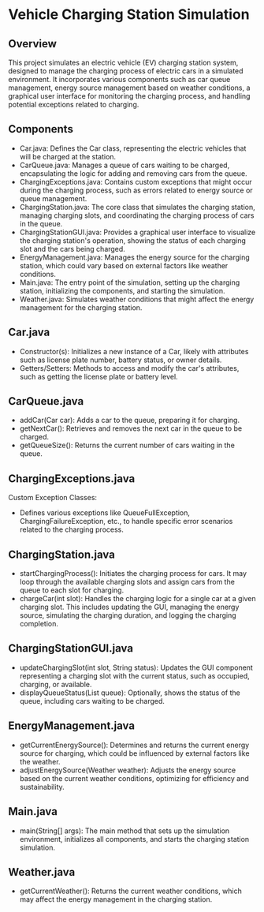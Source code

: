 # Vehicle Charging Station Simulation
## Overview
This project simulates an electric vehicle (EV) charging station system, designed to manage the charging process of electric cars in a simulated environment. It incorporates various components such as car queue management, energy source management based on weather conditions, a graphical user interface for monitoring the charging process, and handling potential exceptions related to charging.

## Components
- Car.java: Defines the Car class, representing the electric vehicles that will be charged at the station.
- CarQueue.java: Manages a queue of cars waiting to be charged, encapsulating the logic for adding and removing cars from the queue.
- ChargingExceptions.java: Contains custom exceptions that might occur during the charging process, such as errors related to energy source or queue management.
- ChargingStation.java: The core class that simulates the charging station, managing charging slots, and coordinating the charging process of cars in the queue.
- ChargingStationGUI.java: Provides a graphical user interface to visualize the charging station's operation, showing the status of each charging slot and the cars being charged.
- EnergyManagement.java: Manages the energy source for the charging station, which could vary based on external factors like weather conditions.
- Main.java: The entry point of the simulation, setting up the charging station, initializing the components, and starting the simulation.
- Weather.java: Simulates weather conditions that might affect the energy management for the charging station.


## Car.java
- Constructor(s): Initializes a new instance of a Car, likely with attributes such as license plate number, battery status, or owner details.
- Getters/Setters: Methods to access and modify the car's attributes, such as getting the license plate or battery level.
## CarQueue.java
- addCar(Car car): Adds a car to the queue, preparing it for charging.
- getNextCar(): Retrieves and removes the next car in the queue to be charged.
- getQueueSize(): Returns the current number of cars waiting in the queue.
## ChargingExceptions.java
Custom Exception Classes: 
- Defines various exceptions like QueueFullException, ChargingFailureException, etc., to handle specific error scenarios related to the charging process.
## ChargingStation.java
- startChargingProcess(): Initiates the charging process for cars. It may loop through the available charging slots and assign cars from the queue to each slot for charging.
- chargeCar(int slot): Handles the charging logic for a single car at a given charging slot. This includes updating the GUI, managing the energy source, simulating the charging duration, and logging the charging completion.
## ChargingStationGUI.java
- updateChargingSlot(int slot, String status): Updates the GUI component representing a charging slot with the current status, such as occupied, charging, or available.
- displayQueueStatus(List<Car> queue): Optionally, shows the status of the queue, including cars waiting to be charged.
## EnergyManagement.java
- getCurrentEnergySource(): Determines and returns the current energy source for charging, which could be influenced by external factors like the weather.
- adjustEnergySource(Weather weather): Adjusts the energy source based on the current weather conditions, optimizing for efficiency and sustainability.
## Main.java
- main(String[] args): The main method that sets up the simulation environment, initializes all components, and starts the charging station simulation.
## Weather.java
- getCurrentWeather(): Returns the current weather conditions, which may affect the energy management in the charging station.
